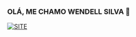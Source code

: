 ### OLÁ, ME CHAMO WENDELL SILVA 🧭

[![SITE](https://img.shields.io/badge/website-000000?style=for-the-badge&logo=About.me&logoColor=white)](https://devtecapps.com.br/)
